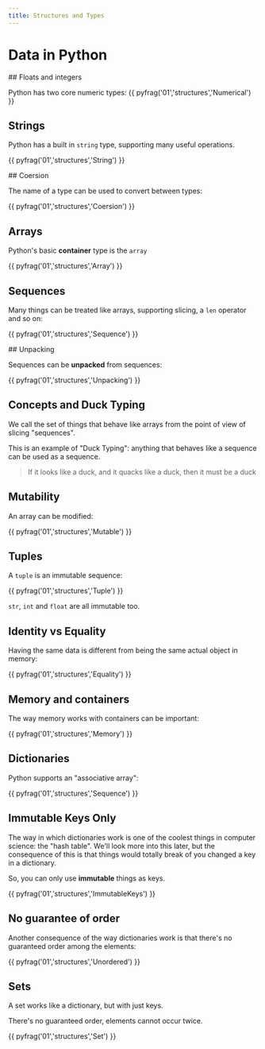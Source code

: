 ```yaml
---
title: Structures and Types
---
```



# Data in Python

## Floats and integers

Python has two core numeric types:
{{ pyfrag('01','structures','Numerical') }}

## Strings

Python has a built in `string` type, supporting many
useful operations.

{{ pyfrag('01','structures','String') }}

## Coersion

The name of a type can be used to convert between types:

{{ pyfrag('01','structures','Coersion') }}

## Arrays

Python's basic **container** type is the `array`

{{ pyfrag('01','structures','Array') }}

## Sequences

Many things can be treated like arrays, supporting slicing,
a `len` operator and so on:

{{ pyfrag('01','structures','Sequence') }}

## Unpacking

Sequences can be **unpacked** from sequences:

{{ pyfrag('01','structures','Unpacking') }}

## Concepts and Duck Typing

We call the set of things that behave like arrays from the point of
view of slicing "sequences". 

This is an example of "Duck Typing": anything that behaves like a
sequence can be used as a sequence.

> If it looks like a duck, and it quacks like a duck, then
> it must be a duck

## Mutability

An array can be modified:

{{ pyfrag('01','structures','Mutable') }}

## Tuples
A `tuple` is an immutable sequence:

{{ pyfrag('01','structures','Tuple') }}

`str`, `int` and `float` are all immutable too.

## Identity vs Equality

Having the same data is different from being the same actual object
in memory:

{{ pyfrag('01','structures','Equality') }}

## Memory and containers

The way memory works with containers can be important:

{{ pyfrag('01','structures','Memory') }}

## Dictionaries

Python supports an "associative array":

{{ pyfrag('01','structures','Sequence') }}

## Immutable Keys Only

The way in which dictionaries work is one of the coolest things in computer science:
the "hash table". We'll look more into this later, but the consequence of this is
that things would totally break of you changed a key in a dictionary.

So, you can only use **immutable** things as keys.

{{ pyfrag('01','structures','ImmutableKeys') }}

## No guarantee of order

Another consequence of the way dictionaries work is that there's no guaranteed order among the
elements:

{{ pyfrag('01','structures','Unordered') }}

## Sets

A set works like a dictionary, but with just keys.

There's no guaranteed order, elements cannot occur twice.

{{ pyfrag('01','structures','Set') }}
